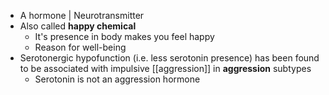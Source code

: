 - A hormone | Neurotransmitter
- Also called **happy chemical**
    - It's presence in body makes you feel happy
    - Reason for well-being
- Serotonergic hypofunction (i.e. less serotonin presence) has been found to be associated with impulsive [[aggression]] in **aggression** subtypes
    - Serotonin is not an aggression hormone

